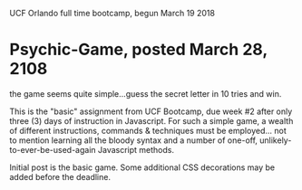 UCF Orlando full time bootcamp, begun March 19 2018
# Psychic-Game, posted March 28, 2108

the game seems quite simple...guess the secret letter in 10 tries and win.

This is the "basic" assignment from UCF Bootcamp, due week #2 after only three (3) days of instruction in Javascript.
For such a simple game, a wealth of different instructions, commands & techniques must be employed... not to mention
learning all the bloody syntax and a number of one-off, unlikely-to-ever-be-used-again Javascript methods.

Initial post is the basic game.  Some additional CSS decorations may be added before the deadline.





